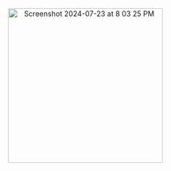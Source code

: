 <div align="center">
  <img width="305" alt="Screenshot 2024-07-23 at 8 03 25 PM" src="https://github.com/user-attachments/assets/911af55e-4d66-4f3d-98b0-04a5adc5974f">
</div>
